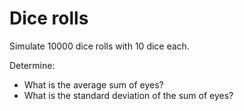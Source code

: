 # Dice rolls

Simulate 10000 dice rolls with 10 dice each.

Determine:

- What is the average sum of eyes?
- What is the standard deviation of the sum of eyes?
